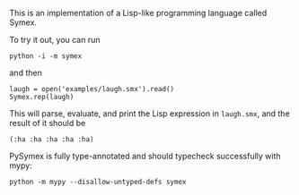 This is an implementation of a Lisp-like programming language called Symex.

To try it out, you can run

    python -i -m symex

and then

    laugh = open('examples/laugh.smx').read()
    Symex.rep(laugh)

This will parse, evaluate, and print the Lisp expression in `laugh.smx`, and the result of it should be

    (:ha :ha :ha :ha :ha)

PySymex is fully type-annotated and should typecheck successfully with mypy:

    python -m mypy --disallow-untyped-defs symex